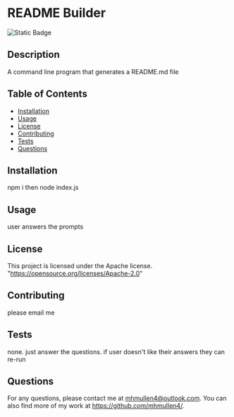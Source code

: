 # README Builder
  ![Static Badge](https://img.shields.io/badge/License-Apache-brightgreen)

  ## Description
  A command line program that generates a README.md file

  ## Table of Contents
  - [Installation](#installation)
  - [Usage](#usage)
  - [License](#license)
  - [Contributing](#contributing)
  - [Tests](#tests)
  - [Questions](#questions)

  ## Installation
  npm i then node index.js

  ## Usage
  user answers the prompts

  ## License
  This project is licensed under the Apache license.
  "https://opensource.org/licenses/Apache-2.0"

  ## Contributing
  please email me

  ## Tests
  none.  just answer the questions.  if user doesn't like their answers they can re-run

  ## Questions
  For any questions, please contact me at mhmullen4@outlook.com. You can also find more of my work at https://github.com/mhmullen4/.
